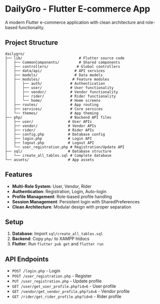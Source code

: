 # DailyGro - Flutter E-commerce App

A modern Flutter e-commerce application with clean architecture and role-based functionality.

## Project Structure

```
dailygro/
├── lib/                          # Flutter source code
│   ├── CommonComponents/         # Shared components
│   ├── controllers/             # Global controllers
│   ├── data/api/               # API services
│   ├── models/                 # Data models
│   ├── modules/               # Feature modules
│   │   ├── auth/             # Authentication
│   │   ├── user/             # User functionality
│   │   ├── vendor/           # Vendor functionality
│   │   ├── rider/            # Rider functionality
│   │   └── home/             # Home screens
│   ├── routes/               # App routing
│   ├── services/             # Core services
│   └── themes/               # App theming
├── php/                      # Backend API files
│   ├── user/                # User APIs
│   ├── vendor/              # Vendor APIs
│   ├── rider/               # Rider APIs
│   ├── config.php           # Database config
│   ├── login.php            # Login API
│   ├── logout.php           # Logout API
│   └── user_registration.php # Registration/Update API
├── sql/                     # Database structure
│   └── create_all_tables.sql # Complete database
└── assets/                  # App assets
```

## Features

- **Multi-Role System**: User, Vendor, Rider
- **Authentication**: Registration, Login, Auto-login
- **Profile Management**: Role-based profile handling
- **Session Management**: Persistent login with SharedPreferences
- **Clean Architecture**: Modular design with proper separation

## Setup

1. **Database**: Import `sql/create_all_tables.sql`
2. **Backend**: Copy `php/` to XAMPP htdocs
3. **Flutter**: Run `flutter pub get` and `flutter run`

## API Endpoints

- `POST /login.php` - Login
- `POST /user_registration.php` - Register
- `PUT /user_registration.php` - Update profile
- `GET /user/get_user_profile.php?id=6` - User profile
- `GET /vendor/get_vendor_profile.php?id=6` - Vendor profile
- `GET /rider/get_rider_profile.php?id=6` - Rider profile